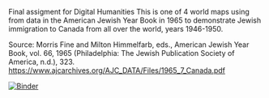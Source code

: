 Final assigment for Digital Humanities
This is one of 4 world maps using from data in the American Jewish Year Book in 1965 to demonstrate Jewish immigration to Canada from all over the world, years 1946-1950.


Source: Morris Fine and Milton Himmelfarb, eds., American Jewish Year Book, vol. 66, 1965 (Philadelphia: The Jewish Publication Society of America, n.d.), 323. https://www.ajcarchives.org/AJC_DATA/Files/1965_7_Canada.pdf 

[![Binder](https://mybinder.org/badge_logo.svg)](https://mybinder.org/v2/gh/crispyman/test.git/main)
